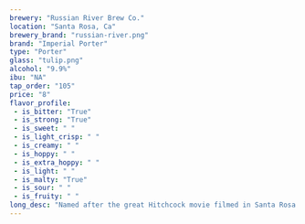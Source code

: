 ```yaml
---
brewery: "Russian River Brew Co."
location: "Santa Rosa, Ca"
brewery_brand: "russian-river.png"
brand: "Imperial Porter"
type: "Porter"
glass: "tulip.png"
alcohol: "9.9%"
ibu: "NA"
tap_order: "105"
price: "8"
flavor_profile:
 - is_bitter: "True"
 - is_strong: "True"
 - is_sweet: " "
 - is_light_crisp: " "
 - is_creamy: " "
 - is_hoppy: " "
 - is_extra_hoppy: " "
 - is_light: " "
 - is_malty: "True"
 - is_sour: " "
 - is_fruity: " "
long_desc: "Named after the great Hitchcock movie filmed in Santa Rosa in 1943. This Imperial Porter packs a rich chocolate and light smoked malt character with a very soft, dry finish."
---
```


